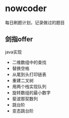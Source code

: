 # nowcoder 
每日刷题计划，记录做过的题目
## 剑指offer
java实现
- 二维数组中的查找
- 替换空格
- 从尾到头打印链表
- 重建二叉树
- 用两个栈实现队列
- 旋转数组的最小数字
- 斐波那契数列
- 跳台阶
- 变态跳台阶